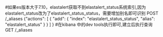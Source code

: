 #如果es版本大于7.10，elastalert获取不到elastalert_status系统索引,因为elastalert_status改为了elastalert_status_status，需要增加别名即可识别
POST /_aliases
{"actions": 
	[
		{
		"add": {
			"index": "elastalert_status_status",
			"alias": "elastalert_status"
				}
		}
	]
}
#在kibana 中的dev tools执行即可,建立后执行查询
GET /_aliases